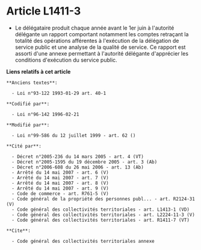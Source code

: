 # Article L1411-3

- Le délégataire produit chaque année avant le 1er juin à l'autorité délégante un rapport comportant notamment les comptes
retraçant la totalité des opérations afférentes à l'exécution de la délégation de service public et une analyse de la qualité
de service. Ce rapport est assorti d'une annexe permettant à l'autorité délégante d'apprécier les conditions d'exécution du
service public.

**Liens relatifs à cet article**

	**Anciens textes**:

	  - Loi n°93-122 1993-01-29 art. 40-1

	**Codifié par**:

	  - Loi n°96-142 1996-02-21

	**Modifié par**:

	  - Loi n°99-586 du 12 juillet 1999 - art. 62 ()

	**Cité par**:

	  - Décret n°2005-236 du 14 mars 2005 - art. 4 (VT)
	  - Décret n°2005-1595 du 19 décembre 2005 - art. 3 (Ab)
	  - Décret n°2006-608 du 26 mai 2006 - art. 13 (Ab)
	  - Arrêté du 14 mai 2007 - art. 6 (V)
	  - Arrêté du 14 mai 2007 - art. 7 (V)
	  - Arrêté du 14 mai 2007 - art. 8 (V)
	  - Arrêté du 14 mai 2007 - art. 9 (V)
	  - Code de commerce - art. R761-5 (V)
	  - Code général de la propriété des personnes publ... - art. R2124-31 (V)
	  - Code général des collectivités territoriales - art. L1413-1 (VD)
	  - Code général des collectivités territoriales - art. L2224-11-3 (V)
	  - Code général des collectivités territoriales - art. R1411-7 (VT)

	**Cite**:

	  - Code général des collectivités territoriales annexe
